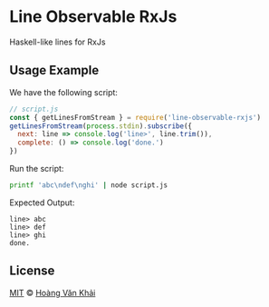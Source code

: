 # Line Observable RxJs

Haskell-like lines for RxJs

## Usage Example

We have the following script:

```javascript
// script.js
const { getLinesFromStream } = require('line-observable-rxjs')
getLinesFromStream(process.stdin).subscribe({
  next: line => console.log('line>', line.trim()),
  complete: () => console.log('done.')
})
```

Run the script:

```sh
printf 'abc\ndef\nghi' | node script.js
```

Expected Output:

```
line> abc
line> def
line> ghi
done.
```

## License

[MIT](https://git.io/fxKXN) © [Hoàng Văn Khải](https://github.com/KSXGitHub)
